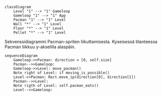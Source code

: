 ```mermaid
classDiagram
	Level "1" --> "1" Gameloop
	Gameloop "1" --> "1" App
	Pacman "1" --> "1" Level
	Wall "*" --> "1" Level
	Floor "*" --> "1" Level
	Pellet "*" --> "1" Level 
```

Sekvenssidiagrammi Pacman-spriten liikuttamisesta. Kyseisessä tilanteessa Pacman liikkuu y-akselilla alaspäin.
```mermaid
sequenceDiagram
	Gameloop->>Pacman: direction = [0, self.size]
	Pacman-->>Gameloop:
	Gameloop->>Level: move_pacman()
	Note right of Level: if moving_is_possible()
	Level->>Pacman: Rect.move_ip(direction[0], direction[1])
	Pacman-->>Level:
	Note rigth of Level: self.pacman_eats()
	Level-->>Gameloop:
```
